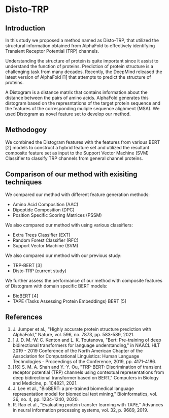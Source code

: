 # Disto-TRP

## Introduction
In this study we proposed a method named as Disto-TRP, that utilized the structural information obtained from AlphaFold to effectively identifying Transient Receptor Potential (TRP) channels.

Understanding the structure of protein is quite important since it assist to understand the function of proteins. Prediction of protein structure is a challenging task from many decades. Recently, the DeepMind released the latest version of AlphaFold [1] that attempts to predict the structure of proteins. 

A Distogram is a distance matrix that contains information about the distance between the pairs of amino acids. AlphaFold generates this distogram based on the represntations of the target protein sequence and the features of the corresponding muliple sequence alighment (MSA). We used Distogram as novel feature set to develop our method.

## Methodogoy
We combined the Distogram features with the features from various BERT [2] models to construct a hybrid feature set and utilized the resultant composite feature set as input to the Support Vector Machine (SVM) Classifier to classify TRP channels from general channel proteins.

## Comparison of our method with exisiting techniques
We compared our method with different feature generation methods:
* Amino Acid Composition (AAC)
* Dipeptide Composition (DPC)
* Position Specific Scoring Matrices (PSSM)

We also compared our method with using various classifiers:
* Extra Trees Classifier (EXT)
* Random Forest Classifier (RFC)
* Support Vector Machine (SVM)

We also compared our method with our previous study:
* TRP-BERT [3]
* Disto-TRP (current study)

We further assess the performance of our method with composite features of Distogram with domain specific BERT models:
* BioBERT [4]
* TAPE (Tasks Assessing Protein Embeddings) BERT [5]

## References
1. J. Jumper et al., "Highly accurate protein structure prediction with AlphaFold," Nature, vol. 596, no. 7873, pp. 583-589, 2021.
1. ]	J. D. M.-W. C. Kenton and L. K. Toutanova, "Bert: Pre-training of deep bidirectional transformers for language understanding," in NAACL HLT 2019 - 2019 Conference of the North American Chapter of the Association for Computational Linguistics: Human Language Technologies - Proceedings of the Conference, 2019, pp. 4171-4186.
1. [16]	S. M. A. Shah and Y.-Y. Ou, "TRP-BERT: Discrimination of transient receptor potential (TRP) channels using contextual representations from deep bidirectional transformer based on BERT," Computers in Biology and Medicine, p. 104821, 2021.
1.	J. Lee et al., "BioBERT: a pre-trained biomedical language representation model for biomedical text mining," Bioinformatics, vol. 36, no. 4, pp. 1234-1240, 2020.
1.	R. Rao et al., "Evaluating protein transfer learning with TAPE," Advances in neural information processing systems, vol. 32, p. 9689, 2019.




